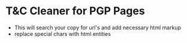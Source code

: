 # T&C Cleaner for PGP Pages

- This will search your copy for url's and add necessary html markup
- replace special chars with html entities
